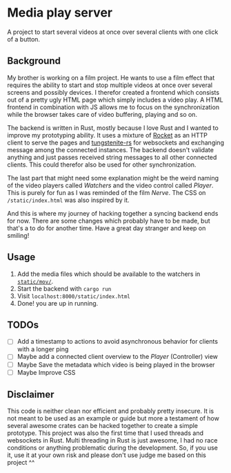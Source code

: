 # Media play server
A project to start several videos at once over several clients with one click of a button. 

## Background
My brother is working on a film project. He wants to use a film effect that requires the ability to start and stop multiple videos at once over several screens and possibly devices. I therefor created a frontend which consists out of a pretty ugly HTML page which simply includes a video play. A HTML frontend in combination with JS allows me to focus on the synchronization while the browser takes care of video buffering, playing and so on.  

The backend is written in Rust, mostly because I love Rust and I wanted to improve my prototyping ability. It uses a mixture of [Rocket](rocket.rs) as an HTTP client to serve the pages and [tungstenite-rs](https://github.com/snapview/tungstenite-rs) for websockets and exchanging message among the connected instances. The backend doesn't validate anything and just passes received string messages to all other connected clients. This could therefor also be used for other synchronization. 

The last part that might need some explanation might be the weird naming of the video players called _Watchers_ and the video control called _Player_. This is purely for fun as I was reminded of the film _Nerve_. The CSS on `/static/index.html` was also inspired by it.

And this is where my journey of hacking together a syncing backend ends for now. There are some changes which probably have to be made, but that's a to do for another time. Have a great day stranger and keep on smiling!

## Usage
1. Add the media files which should be available to the watchers in [`static/mov/`](/static/mov/).
2. Start the backend with `cargo run`
3. Visit `localhost:8000/static/index.html`
4. Done! you are up in running.

## TODOs
* [ ] Add a timestamp to actions to avoid asynchronous behavior for clients with a longer ping
* [ ] Maybe add a connected client overview to the _Player_ (Controller) view
* [ ] Maybe Save the metadata which video is being played in the browser 
* [ ] Maybe Improve CSS

## Disclaimer
This code is neither clean nor efficient and probably pretty insecure. It is not meant to be used as an example or guide but more a testament of how several awesome crates can be hacked together to create a simple prototype. This project was also the first time that I used threads and websockets in Rust. Multi threading in Rust is just awesome, I had no race conditions or anything problematic during the development. So, if you use it, use it at your own risk and please don't use judge me based on this project ^^ 